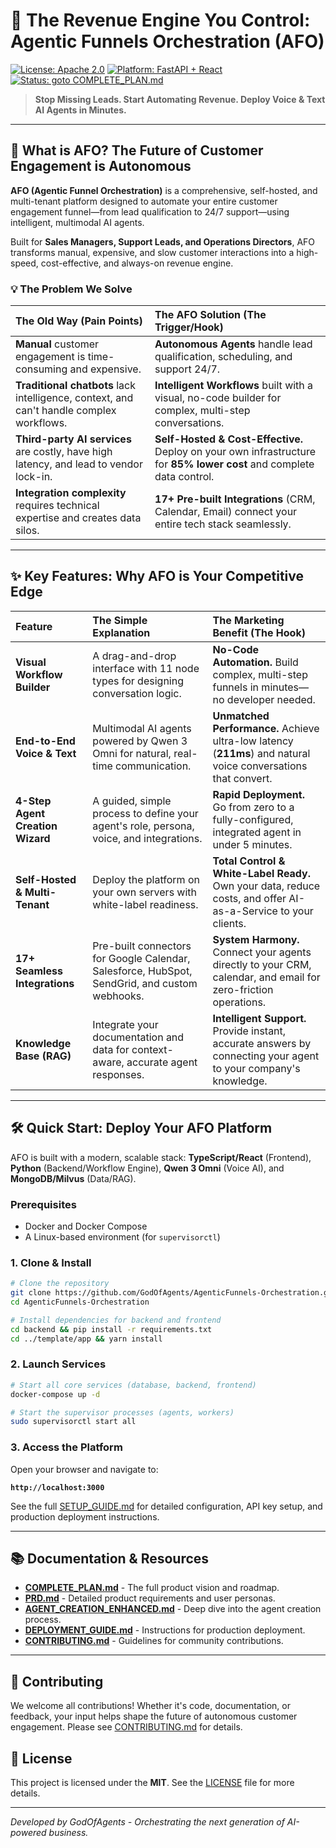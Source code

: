 # 🚀 The Revenue Engine You Control: Agentic Funnels Orchestration (AFO)

[![License: Apache 2.0](https://img.shields.io/badge/License-MIT-blue.svg)](LICENSE)
[![Platform: FastAPI + React](https://img.shields.io/badge/Platform-FastAPI%20%2B%20React-green.svg)]()
[![Status: goto COMPLETE_PLAN.md](https://img.shields.io/badge/Status-Production%20Ready-brightgreen.svg)]()

> **Stop Missing Leads. Start Automating Revenue. Deploy Voice & Text AI Agents in Minutes.**

---

## 🎯 What is AFO? The Future of Customer Engagement is Autonomous

**AFO (Agentic Funnel Orchestration)** is a comprehensive, self-hosted, and multi-tenant platform designed to automate your entire customer engagement funnel—from lead qualification to 24/7 support—using intelligent, multimodal AI agents.

Built for **Sales Managers, Support Leads, and Operations Directors**, AFO transforms manual, expensive, and slow customer interactions into a high-speed, cost-effective, and always-on revenue engine.

### 💡 The Problem We Solve

| The Old Way (Pain Points) | The AFO Solution (The Trigger/Hook) |
| :--- | :--- |
| **Manual** customer engagement is time-consuming and expensive. | **Autonomous Agents** handle lead qualification, scheduling, and support 24/7. |
| **Traditional chatbots** lack intelligence, context, and can't handle complex workflows. | **Intelligent Workflows** built with a visual, no-code builder for complex, multi-step conversations. |
| **Third-party AI services** are costly, have high latency, and lead to vendor lock-in. | **Self-Hosted & Cost-Effective.** Deploy on your own infrastructure for **85% lower cost** and complete data control. |
| **Integration complexity** requires technical expertise and creates data silos. | **17+ Pre-built Integrations** (CRM, Calendar, Email) connect your entire tech stack seamlessly. |

---

## ✨ Key Features: Why AFO is Your Competitive Edge

| Feature | The Simple Explanation | The Marketing Benefit (The Hook) |
| :--- | :--- | :--- |
| **Visual Workflow Builder** | A drag-and-drop interface with 11 node types for designing conversation logic. | **No-Code Automation.** Build complex, multi-step funnels in minutes—no developer needed. |
| **End-to-End Voice & Text** | Multimodal AI agents powered by Qwen 3 Omni for natural, real-time communication. | **Unmatched Performance.** Achieve ultra-low latency (**211ms**) and natural voice conversations that convert. |
| **4-Step Agent Creation Wizard** | A guided, simple process to define your agent's role, persona, voice, and integrations. | **Rapid Deployment.** Go from zero to a fully-configured, integrated agent in under 5 minutes. |
| **Self-Hosted & Multi-Tenant** | Deploy the platform on your own servers with white-label readiness. | **Total Control & White-Label Ready.** Own your data, reduce costs, and offer AI-as-a-Service to your clients. |
| **17+ Seamless Integrations** | Pre-built connectors for Google Calendar, Salesforce, HubSpot, SendGrid, and custom webhooks. | **System Harmony.** Connect your agents directly to your CRM, calendar, and email for zero-friction operations. |
| **Knowledge Base (RAG)** | Integrate your documentation and data for context-aware, accurate agent responses. | **Intelligent Support.** Provide instant, accurate answers by connecting your agent to your company's knowledge. |

---

## 🛠️ Quick Start: Deploy Your AFO Platform

AFO is built with a modern, scalable stack: **TypeScript/React** (Frontend), **Python** (Backend/Workflow Engine), **Qwen 3 Omni** (Voice AI), and **MongoDB/Milvus** (Data/RAG).

### Prerequisites

*   Docker and Docker Compose
*   A Linux-based environment (for `supervisorctl`)

### 1. Clone & Install

```bash
# Clone the repository
git clone https://github.com/GodOfAgents/AgenticFunnels-Orchestration.git
cd AgenticFunnels-Orchestration

# Install dependencies for backend and frontend
cd backend && pip install -r requirements.txt
cd ../template/app && yarn install
```

### 2. Launch Services

```bash
# Start all core services (database, backend, frontend)
docker-compose up -d

# Start the supervisor processes (agents, workers)
sudo supervisorctl start all
```

### 3. Access the Platform

Open your browser and navigate to:

**`http://localhost:3000`**

See the full [SETUP_GUIDE.md](SETUP_GUIDE.md) for detailed configuration, API key setup, and production deployment instructions.

---

## 📚 Documentation & Resources

*   [**COMPLETE_PLAN.md**](COMPLETE_PLAN.md) - The full product vision and roadmap.
*   [**PRD.md**](PRD.md) - Detailed product requirements and user personas.
*   [**AGENT_CREATION_ENHANCED.md**](AGENT_CREATION_ENHANCED.md) - Deep dive into the agent creation process.
*   [**DEPLOYMENT_GUIDE.md**](DEPLOYMENT_GUIDE.md) - Instructions for production deployment.
*   [**CONTRIBUTING.md**](CONTRIBUTING.md) - Guidelines for community contributions.

---

## 🤝 Contributing

We welcome all contributions! Whether it's code, documentation, or feedback, your input helps shape the future of autonomous customer engagement. Please see [CONTRIBUTING.md](CONTRIBUTING.md) for details.

## 📄 License

This project is licensed under the **MIT**. See the [LICENSE](LICENSE) file for more details.

---
*Developed by GodOfAgents - Orchestrating the next generation of AI-powered business.*